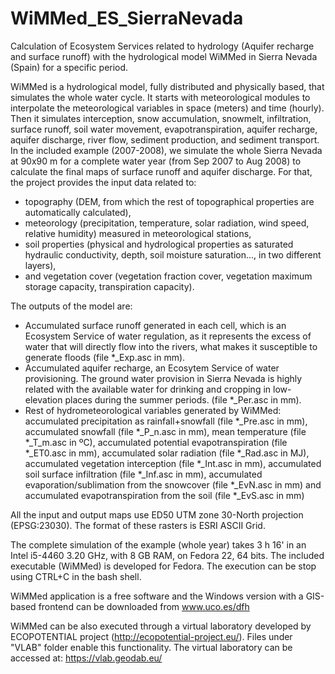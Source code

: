 # WiMMed_ES_SierraNevada
Calculation of Ecosystem Services related to hydrology (Aquifer recharge and surface runoff) with the hydrological model WiMMed in Sierra Nevada (Spain) for a specific period. 

WiMMed is a hydrological model, fully distributed and physically based, that simulates the whole water cycle. It starts with meteorological modules to interpolate the meteorological variables in space (meters) and time (hourly). Then it simulates interception, snow accumulation, snowmelt, infiltration, surface runoff, soil water movement, evapotranspiration, aquifer recharge, aquifer discharge, river flow, sediment production, and sediment transport. 
In the included example (2007-2008), we simulate the whole Sierra Nevada at 90x90 m for a complete water year (from Sep 2007 to Aug 2008) to calculate the final maps of surface runoff and aquifer discharge. For that, the project provides the input data related to:
- topography (DEM, from which the rest of topographical properties are automatically calculated), 
- meteorology (precipitation, temperature, solar radiation, wind speed, relative humidity) measured in meteorological stations, 
- soil properties (physical and hydrological properties as saturated hydraulic conductivity, depth, soil moisture saturation..., in two different layers), 
- and vegetation cover (vegetation fraction cover, vegetation maximum storage capacity, transpiration capacity).

The outputs of the model are:
- Accumulated surface runoff generated in each cell, which is an Ecosystem Service of water regulation, as it represents the excess of water that will directly flow into the rivers, what makes it susceptible to generate floods (file *_Exp.asc in mm).
- Accumulated aquifer recharge, an Ecosytem Service of water provisioning. The ground water provision in Sierra Nevada is highly related with the available water for drinking and cropping in low-elevation places during the summer periods. (file *_Per.asc in mm).
- Rest of hydrometeorological variables generated by WiMMed: accumulated precipitation as rainfall+snowfall (file *_Pre.asc in mm), accumulated snowfall (file *_P_n.asc in mm), mean temperature (file *_T_m.asc in ºC), accumulated potential evapotranspiration (file *_ET0.asc in mm), accumulated solar radiation (file *_Rad.asc in MJ), accumulated vegetation interception (file *_Int.asc in mm), accumulated soil surface infiltration (file *_Inf.asc in mm), accumulated evaporation/sublimation from the snowcover (file *_EvN.asc in mm) and accumulated evapotranspiration from the soil (file *_EvS.asc in mm)

All the input and output maps use ED50 UTM zone 30-North projection (EPSG:23030). The format of these rasters is ESRI ASCII Grid.

The complete simulation of the example (whole year) takes 3 h 16' in an Intel i5-4460 3.20 GHz, with 8 GB RAM, on Fedora 22, 64 bits. The included executable (WiMMed) is developed for Fedora. The execution can be stop using CTRL+C in the bash shell.

WiMMed application is a free software and the Windows version with a GIS-based frontend can be downloaded from www.uco.es/dfh

WiMMed can be also executed through a virtual laboratory developed by ECOPOTENTIAL project (http://ecopotential-project.eu/). Files under "VLAB" folder enable this functionality. The virtual laboratory can be accessed at: https://vlab.geodab.eu/
